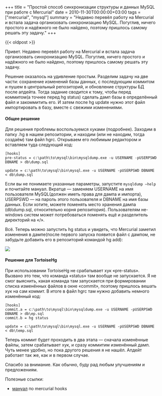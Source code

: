 +++
title = "Простой способ синхронизации структуры и данных MySQL при работе с Mercurial"
date = 2010-11-30T00:00:00+03:00
tags = ["mercurial", "mysql"]
summary = "Недавно перевёл работу на Mercurial и встала задача организовать синхронизацию MySQL. Погуглив, ничего простого и надёжного не было найдено, поэтому пришлось самому решать эту задачу."
+++

{{< oldpost >}}

Привет. Недавно перевёл работу на Mercurial и встала задача организовать синхронизацию MySQL. Погуглив, ничего простого
и надёжного не было найдено, поэтому пришлось самому решать эту задачу.

Решение оказалось на удивление простым. Разделим задачу на две части: сохранение изменений базы данных, с последующим
коммитом и пушем в центральный репозиторий, и обновление структуры БД после апдейта. Тогда задание сводится к тому,
чтобы перед коммитом(а точнее перед hg status) сделать дамп базы в определённый файл и закоммитить его. И затем после hg
update нужно этот файл импортировать в базу, вместе с свежими изменениями.

#### Общее решение

Для решения проблемы воспользуемся хуками (подробнее). Заходим в папку .hg в нашем репозитории, и находим  (или не
находим, тогда создаём) там файл hgrс. Открываем его любимым редактором и вставляем туда следующий код:

```
[hooks]
pre-status = c:\path\to\mysql\bin\mysqldump.exe -u USERNAME -pUSERPSWD DBNAME > db\dump.sql

update = c:\path\to\mysql\bin\mysql.exe -u USERNAME -pUSERPSWD DBNAME < db\dump.sql
```

Если вы не понимаете указанные параметры, запустите ```mysqldump —help``` и почитайте мануал. Вкратце — заменяем
USERNAME на имя пользователя MySQL(должен иметь права для дампа и импорта), USERPSWD — на пароль этого пользователя и
DBNAME на имя базы данных. Если хотите, можете поменять место хранения дампа (db\dump.sql, относительно корня
репозитория). Пользователям не-windows систем может потребоваться поменять ещё и разделитель директорий на «/».

Всё. Теперь можно запустить hg status и увидеть, что Mercurial заметил изменения в дампе(после первого запуска появится
файл с дампом, не забудьте добавить его в репозиторий командой hg add):

![](/images/blog/mysql-sync-in-mercurial-1.png)

#### Решение для TortoiseHg

При использовании TortoiseHg не срабатывает хук «pre-status». Вызвано это тем, что команда «status» там вообще не
запускается. Я не смог выяснить, какая команда там запускается при формировании списка изменённых файлов в окне
«commit», поэтому пришлось вешать хук на сам коммит. В итоге в файл hgrc там нужно добавить немного изменённый код:

```
[hooks]
commit.a = c:\path\to\mysql\bin\mysqldump.exe -u USERNAME -pUSERPSWD DBNAME > db\ep.sql
commit.b = hg status

update = c:\path\to\mysql\bin\mysql.exe -u USERNAME -pUSERPSWD DBNAME < db\temp.sql
```

Теперь коммит будет проходить в два этапа — сначала изменённые файлы, затем срабатывает хук, и сразу коммитим изменённый
дамп. Чуть менее удобно, но пока другого решения я не нашёл. Апдейт работает так же, как и в первом случае.

Спасибо за внимание. Как обычно, буду рад любым улучшениям и предложениям.

Полезные ссылки:

* [мануал](http://hgbook.red-bean.com/read/handling-repository-events-with-hooks.html) по mercurial hooks
